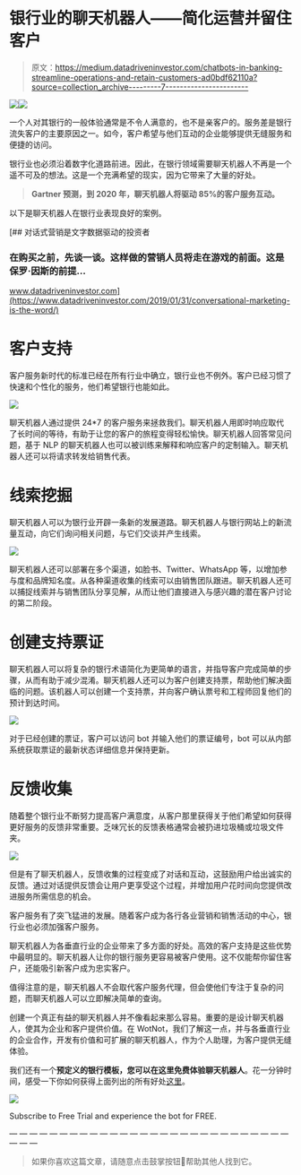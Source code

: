 # 银行业的聊天机器人——简化运营并留住客户

> 原文：<https://medium.datadriveninvestor.com/chatbots-in-banking-streamline-operations-and-retain-customers-ad0bdf62110a?source=collection_archive---------7----------------------->

[![](img/a80ed6633cd2eb361286af55954133a8.png)](http://www.track.datadriveninvestor.com/1B9E)![](img/04b036a939dc119a6824d24a1441a8a7.png)

一个人对其银行的一般体验通常是不令人满意的，也不是亲客户的。服务差是银行流失客户的主要原因之一。如今，客户希望与他们互动的企业能够提供无缝服务和便捷的访问。

银行业也必须沿着数字化道路前进。因此，在银行领域需要聊天机器人不再是一个遥不可及的想法。这是一个充满希望的现实，因为它带来了大量的好处。

> **Gartner 预测，到 2020 年，聊天机器人将驱动 85%的客户服务互动。**

以下是聊天机器人在银行业表现良好的案例。

[](https://www.datadriveninvestor.com/2019/01/31/conversational-marketing-is-the-word/) [## 对话式营销是文字数据驱动的投资者

### 在购买之前，先谈一谈。这样做的营销人员将走在游戏的前面。这是保罗·因斯的前提…

www.datadriveninvestor.com](https://www.datadriveninvestor.com/2019/01/31/conversational-marketing-is-the-word/) 

# 客户支持

客户服务新时代的标准已经在所有行业中确立，银行业也不例外。客户已经习惯了快速和个性化的服务，他们希望银行也能如此。

![](img/756b980c43ab23232975952335d5de2a.png)

聊天机器人通过提供 24*7 的客户服务来拯救我们。聊天机器人用即时响应取代了长时间的等待，有助于让您的客户的旅程变得轻松愉快。聊天机器人回答常见问题，基于 NLP 的聊天机器人也可以被训练来解释和响应客户的定制输入。聊天机器人还可以将请求转发给销售代表。

# 线索挖掘

聊天机器人可以为银行业开辟一条新的发展道路。聊天机器人与银行网站上的新流量互动，向它们询问相关问题，与它们交谈并产生线索。

![](img/df5ebd06ec3ea98de6344cf05aaeca56.png)

聊天机器人还可以部署在多个渠道，如脸书、Twitter、WhatsApp 等，以增加参与度和品牌知名度。从各种渠道收集的线索可以由销售团队跟进。聊天机器人还可以捕捉线索并与销售团队分享见解，从而让他们直接进入与感兴趣的潜在客户讨论的第二阶段。

# 创建支持票证

聊天机器人可以将复杂的银行术语简化为更简单的语言，并指导客户完成简单的步骤，从而有助于减少混淆。聊天机器人还可以为客户创建支持票，帮助他们解决面临的问题。该机器人可以创建一个支持票，并向客户确认票号和工程师回复他们的预计到达时间。

![](img/3e80512cb1e324a2e4ac01ca7b4ba138.png)

对于已经创建的票证，客户可以访问 bot 并输入他们的票证编号，bot 可以从内部系统获取票证的最新状态详细信息并保持更新。

# 反馈收集

随着整个银行业不断努力提高客户满意度，从客户那里获得关于他们希望如何获得更好服务的反馈非常重要。乏味冗长的反馈表格通常会被扔进垃圾桶或垃圾文件夹。

![](img/39cb9763e10d83fa2976daa1d2e207c0.png)

但是有了聊天机器人，反馈收集的过程变成了对话和互动，这鼓励用户给出诚实的反馈。通过对话提供反馈会让用户更享受这个过程，并增加用户花时间向您提供改进服务所需信息的机会。

客户服务有了突飞猛进的发展。随着客户成为各行各业营销和销售活动的中心，银行业也必须加强客户服务。

聊天机器人为各垂直行业的企业带来了多方面的好处。高效的客户支持是这些优势中最明显的。聊天机器人让你的银行服务更容易被客户使用。这不仅能帮你留住客户，还能吸引新客户成为忠实客户。

值得注意的是，聊天机器人不会取代客户服务代理，但会使他们专注于复杂的问题，而聊天机器人可以立即解决简单的查询。

创建一个真正有益的聊天机器人并不像看起来那么容易。重要的是设计聊天机器人，使其为企业和客户提供价值。在 WotNot，我们了解这一点，并与各垂直行业的企业合作，开发有价值和可扩展的聊天机器人，作为个人助理，为客户提供无缝体验。

我们还有一个**预定义的银行模板，您可以在这里免费体验聊天机器人**。花一分钟时间，感受一下你如何获得上面列出的所有好处[这里](https://app.wotnot.io/preview/interact?url=&themeColor=%23F44336&alignment=right&templateKey=banking)。

![](img/b51244ec705f7cb036dac69918d213d5.png)

Subscribe to Free Trial and experience the bot for FREE.

— — — — — — — — — — — — — — — — — — — — — — — — — — — — — — —

> 如果你喜欢这篇文章，请随意点击鼓掌按钮👏帮助其他人找到它。